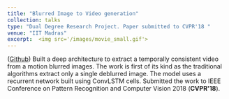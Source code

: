 ```yaml
---
title: "Blurred Image to Video generation"
collection: talks
type: "Dual Degree Research Project. Paper submitted to CVPR'18 "
venue: "IIT Madras"
excerpt:  <img src='/images/movie_small.gif'> 
---
```


([Github](https://github.com/anshulbshah/Blurred-Image-to-Video))
Built a deep architecture to extract a temporally consistent video from a motion blurred images. The work is first of its kind as the traditional algorithms extract only a single deblurred image. The model uses a recurrent network built using ConvLSTM cells. Submitted the work to IEEE Conference on Pattern Recognition and Computer Vision 2018 (**CVPR'18**).
